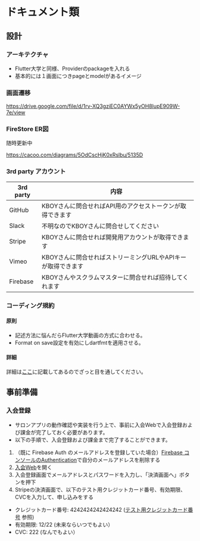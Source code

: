 # ドキュメント類

## 設計

### アーキテクチャ

* Flutter大学と同様、Providerのpackageを入れる
* 基本的には１画面につきpageとmodelがあるイメージ

### 画面遷移

https://drive.google.com/file/d/1rv-XQ3gziEC0AYWx5yOH8lupE909W-7e/view

### FireStore ER図

随時更新中  

https://cacoo.com/diagrams/5OdCscHjK0xRslbu/5135D

### 3rd party アカウント

3rd party|内容
--|--
GitHub|KBOYさんに問合せればAPI用のアクセストークンが取得できます
Slack|不明なのでKBOYさんに問合せしてください
Stripe|KBOYさんに問合せれば開発用アカウントが取得できます
Vimeo|KBOYさんに問合せればストリーミングURLやAPIキーが取得できます
Firebase|KBOYさんやスクラムマスターに問合せれば招待してくれます


### コーディング規約

#### 原則

- 記述方法に悩んだらFlutter大学動画の方式に合わせる。
- Format on save設定を有効にしdartfmtを適用させる。

#### 詳細  
詳細は[ここ](https://github.com/kboy-salon/salon_app_doc/blob/master/explanation/codingRules.md)に記載してあるのでざっと目を通してください。

## 事前準備
### 入会登録

- サロンアプリの動作確認や実装を行う上で、事前に入会Webで入会登録および課金が完了しておく必要があります。
- 以下の手順で、入会登録および課金まで完了することができます。

1. （既に Firebase Auth のメールアドレスを登録していた場合）[Firebase コンソールのAuthentication](https://console.firebase.google.com/u/1/project/kboy-salon-app/authentication/users)で自分のメールアドレスを削除する
2. [入会Web](https://kboy-salon-app.web.app/#/)を開く
3. 入会登録画面でメールアドレスとパスワードを入力し、「決済画面へ」ボタンを押下
4. Stripeの決済画面で、以下のテスト用クレジットカード番号、有効期限、CVCを入力して、申し込みをする
- クレジットカード番号: 4242424242424242 ([テスト用クレジットカード番号](https://stripe.com/docs/testing#cards) 参照)
- 有効期限: 12/22 (未来ならいつでもよい）
- CVC: 222 (なんでもよい）

